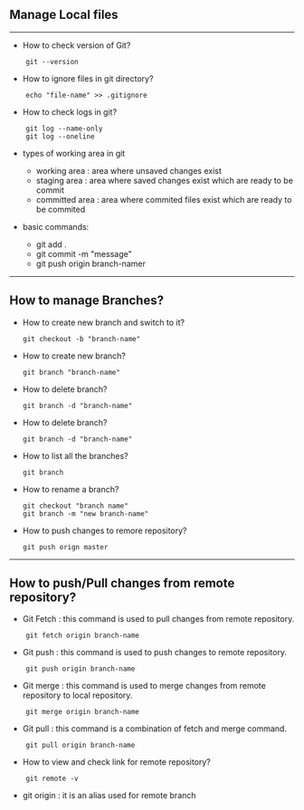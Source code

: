 ## Manage Local files
<hr>

- How to check version of Git?
```git
    git --version
```

- How to ignore files in git directory?
```git
    echo "file-name" >> .gitignore
```

- How to check logs in git?
```git
    git log --name-only
    git log --oneline
```

- types of working area in git 
    * working area : area where unsaved changes exist
    * staging area : area where saved changes exist which are ready to be commit
    * committed area : area where commited files exist which are ready to be commited

- basic commands:
    * git add .
    * git commit -m "message"
    * git push origin branch-namer

---
## How to manage Branches?

- How to create new branch and switch to it?
    ```git
    git checkout -b "branch-name"
    ```
- How to create new branch?
    ```git
    git branch "branch-name"
    ```
    
- How to delete branch?
    ```git
    git branch -d "branch-name"
    ```

- How to delete branch?
    ```git
    git branch -d "branch-name"
    ```
- How to list all the branches?
    ```git
    git branch 
    ```
- How to rename a branch?
    ```git
    git checkout "branch name"
    git branch -m "new branch-name"
    ```
- How to push changes to remore repository?
    ```git
    git push orign master
    ```
---

## How to push/Pull changes from remote repository?

- Git Fetch : this command is used to pull changes from remote repository.
```git
    git fetch origin branch-name

```
- Git push : this command is used to push changes to remote repository.
```git
    git push origin branch-name

```
- Git merge : this command is used to merge changes from remote repository to local repository.
```git
    git merge origin branch-name

```
- Git pull : this command is a combination of fetch and merge  command.
```git
    git pull origin branch-name
```

- How to view and check link for remote repository?
```git
    git remote -v

```
- git origin : it is an alias used for remote branch





